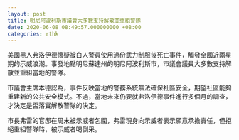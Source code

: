 ```yaml
---
layout: post
title: 明尼阿波利斯市議會大多數支持解散並重組警隊
date: 2020-06-08 08:49:57.000000000 +08:00
categories: rthk
---
```


美國黑人弗洛伊德懷疑被白人警員使用過份武力制服後死亡事件，觸發全國近兩星期的示威浪潮。事發地點明尼蘇達州的明尼阿波利斯市，市議會議員大多數支持解散並重組當地的警隊。

市議會主席本德認為，事件反映當地的警務系統無法確保社區安全，期望社區能夠重建新的公共安全模式。不過，當地未來仍要就弗洛伊德事件進行多個月的調查，才決定是否落實解散警隊的決定。

市長弗雷的官邸在周末被示威者包圍，弗雷現身向示威者表示願意承擔責任，但拒絕重組警隊時，被示威者喝倒采。
